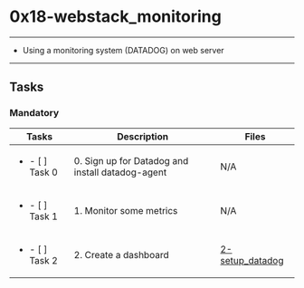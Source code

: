 # 0x18-webstack_monitoring

---

* Using a monitoring system (DATADOG) on web server

---

## Tasks

### Mandatory 

| Tasks | Description | Files |
| ----- | ----- | ----- |
| <ul><li> - [ ] Task 0 </li></ul> | 0. Sign up for Datadog and install datadog-agent | N/A |
| <ul><li> - [ ] Task 1 </li></ul> | 1. Monitor some metrics | N/A |
| <ul><li> - [ ] Task 2 </li></ul> | 2. Create a dashboard | [2-setup_datadog](2-setup_datadog) |
